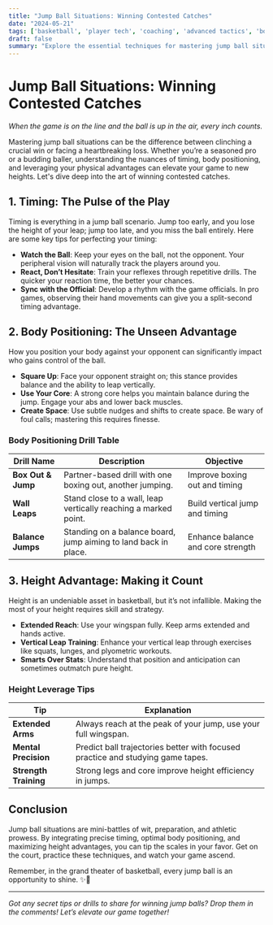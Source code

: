 ```yaml
---
title: "Jump Ball Situations: Winning Contested Catches"
date: "2024-05-21"
tags: ['basketball', 'player tech', 'coaching', 'advanced tactics', 'body positioning', 'timing', 'height advantage']
draft: false
summary: "Explore the essential techniques for mastering jump ball situations in basketball, focusing on timing, body positioning, and utilizing height advantage."
---
```


# Jump Ball Situations: Winning Contested Catches

_When the game is on the line and the ball is up in the air, every inch counts._

Mastering jump ball situations can be the difference between clinching a crucial win or facing a heartbreaking loss. Whether you’re a seasoned pro or a budding baller, understanding the nuances of timing, body positioning, and leveraging your physical advantages can elevate your game to new heights. Let's dive deep into the art of winning contested catches.

## 1. Timing: The Pulse of the Play

Timing is everything in a jump ball scenario. Jump too early, and you lose the height of your leap; jump too late, and you miss the ball entirely. Here are some key tips for perfecting your timing:

- **Watch the Ball**: Keep your eyes on the ball, not the opponent. Your peripheral vision will naturally track the players around you.
- **React, Don’t Hesitate**: Train your reflexes through repetitive drills. The quicker your reaction time, the better your chances.
- **Sync with the Official**: Develop a rhythm with the game officials. In pro games, observing their hand movements can give you a split-second timing advantage.

## 2. Body Positioning: The Unseen Advantage

How you position your body against your opponent can significantly impact who gains control of the ball.

- **Square Up**: Face your opponent straight on; this stance provides balance and the ability to leap vertically.
- **Use Your Core**: A strong core helps you maintain balance during the jump. Engage your abs and lower back muscles.
- **Create Space**: Use subtle nudges and shifts to create space. Be wary of foul calls; mastering this requires finesse.

### Body Positioning Drill Table

| Drill Name            | Description                                 | Objective                           |
|-----------------------|---------------------------------------------|-------------------------------------|
| **Box Out & Jump**    | Partner-based drill with one boxing out, another jumping. | Improve boxing out and timing |
| **Wall Leaps**        | Stand close to a wall, leap vertically reaching a marked point. | Build vertical jump and timing   |
| **Balance Jumps**     | Standing on a balance board, jump aiming to land back in place. | Enhance balance and core strength |

## 3. Height Advantage: Making it Count

Height is an undeniable asset in basketball, but it’s not infallible. Making the most of your height requires skill and strategy.

- **Extended Reach**: Use your wingspan fully. Keep arms extended and hands active.
- **Vertical Leap Training**: Enhance your vertical leap through exercises like squats, lunges, and plyometric workouts.
- **Smarts Over Stats**: Understand that position and anticipation can sometimes outmatch pure height.

### Height Leverage Tips

| Tip                    | Explanation                                           |
|------------------------|-------------------------------------------------------|
| **Extended Arms**      | Always reach at the peak of your jump, use your full wingspan. |
| **Mental Precision**   | Predict ball trajectories better with focused practice and studying game tapes. |
| **Strength Training**  | Strong legs and core improve height efficiency in jumps. |

## Conclusion

Jump ball situations are mini-battles of wit, preparation, and athletic prowess. By integrating precise timing, optimal body positioning, and maximizing height advantages, you can tip the scales in your favor. Get on the court, practice these techniques, and watch your game ascend.

Remember, in the grand theater of basketball, every jump ball is an opportunity to shine. ✨🏀

---

*Got any secret tips or drills to share for winning jump balls? Drop them in the comments! Let’s elevate our game together!*
```